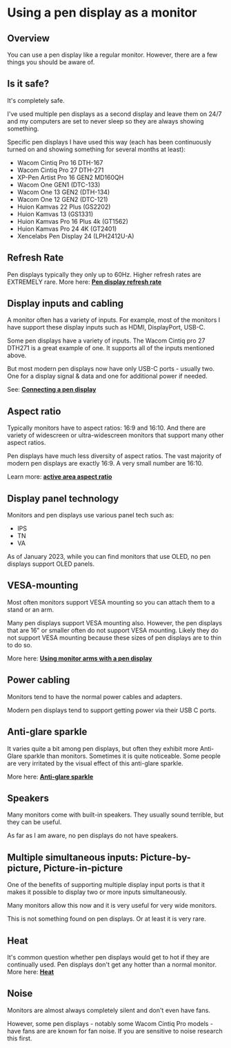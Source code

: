 # Using a pen display as a monitor

## Overview

You can use a pen display like a regular monitor. However, there are a few things you should be aware of.

## Is it safe?

It's completely safe.&#x20;

I've used multiple pen displays as a second display and leave them on 24/7 and my computers are set to never sleep so they are always showing something.&#x20;

Specific pen displays I have used this way (each has been continuously turned on and showing something for several months at least):

* Wacom Cintiq Pro 16 DTH-167
* Wacom Cintiq Pro 27 DTH-271
* XP-Pen Artist Pro 16 GEN2 MD160QH
* Wacom One GEN1 (DTC-133)
* Wacom One 13 GEN2 (DTH-134)
* Wacom One 12 GEN2 (DTC-121)
* Huion Kamvas 22 Plus (GS2202)
* Huion Kamvas 13 (GS1331)
* Huion Kamvas Pro 16 Plus 4k (GT1562)
* Huion Kamvas Pro 24 4K (GT2401)
* Xencelabs Pen Display 24 (LPH2412U-A)

## Refresh Rate

Pen displays typically they only up to 60Hz. Higher refresh rates are EXTREMELY rare. More here: [**Pen display refresh rate**](pen-display-refresh-rate.md)&#x20;

## Display inputs and cabling

A monitor often has a variety of inputs. For example, most of the monitors I have support these display inputs such as HDMI, DisplayPort, USB-C.

Some pen displays have a variety of inputs. The Wacom Cintiq pro 27 DTH271 is a great example of one. It supports all of the inputs mentioned above.

But most modern pen displays now have only USB-C ports - usually two. One for a display signal & data and one for additional power if needed.

See: [**Connecting a pen display**](connecting-a-pen-display.md)&#x20;

## Aspect ratio

Typically monitors have to aspect ratios: 16:9 and 16:10. And there are variety of widescreen or ultra-widescreen monitors that support many other aspect ratios.

Pen displays have much less diversity of aspect ratios. The vast majority of modern pen displays are exactly 16:9. A very small number are 16:10.

Learn more: [**active area aspect ratio**](../core-features/active-area-aspect-ratio.md)&#x20;

## Display panel technology

Monitors and pen displays use various panel tech such as:

* IPS
* TN
* VA

As of January 2023, while you can find monitors that use OLED, no pen displays support OLED panels.

## VESA-mounting

Most often monitors support VESA mounting so you can attach them to a stand or an arm.

Many pen displays support VESA mounting also. However, the pen displays that are 16" or smaller often do not support VESA mounting. Likely they do not support VESA mounting because these sizes of pen displays are to thin to do so.

More here: [**Using monitor arms with a pen display**](using-monitor-arms-with-a-pen-display.md)&#x20;

## Power cabling

Monitors tend to have the normal power cables and adapters.

Modern pen displays tend to support getting power via their USB C ports. &#x20;

## Anti-glare sparkle

It varies quite a bit among pen displays, but often they exhibit more Anti-Glare sparkle than monitors. Sometimes it is quite noticeable. Some people are very irritated by the visual effect of this anti-glare sparkle.

More here: [**Anti-glare sparkle**](anti-glare-sparkle.md)

## Speakers

Many monitors come with built-in speakers. They usually sound terrible, but they can be useful.

As far as I am aware, no pen displays do not have speakers.

## Multiple simultaneous inputs: Picture-by-picture, Picture-in-picture

One of the benefits of supporting multiple display input ports is that it makes it possible to display two or more inputs simultaneously.

Many monitors allow this now and it is very useful for very wide monitors.

This is not something found on pen displays. Or at least it is very rare.

## Heat

It's common question whether pen displays would get to hot if they are continually used. Pen displays don't get any hotter than a normal monitor. More here: [**Heat**](../ergonomics/heat.md)

## Noise

Monitors are almost always completely silent and don't even have fans.

However, some pen displays - notably some Wacom Cintiq Pro models - have fans are are known for fan noise. If you are sensitive to noise research this first.&#x20;



